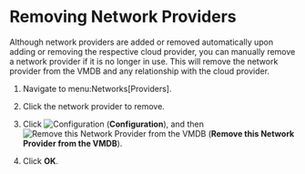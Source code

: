 # Removing Network Providers

Although network providers are added or removed automatically upon
adding or removing the respective cloud provider, you can manually
remove a network provider if it is no longer in use. This will remove
the network provider from the VMDB and any relationship with the cloud
provider.

1.  Navigate to menu:Networks\[Providers\].

2.  Click the network provider to remove.

3.  Click ![Configuration](../images/1847.png) (**Configuration**), and
    then ![Remove this Network Provider from the VMDB](../images/2098.png)
    (**Remove this Network Provider from the VMDB**).

4.  Click **OK**.
